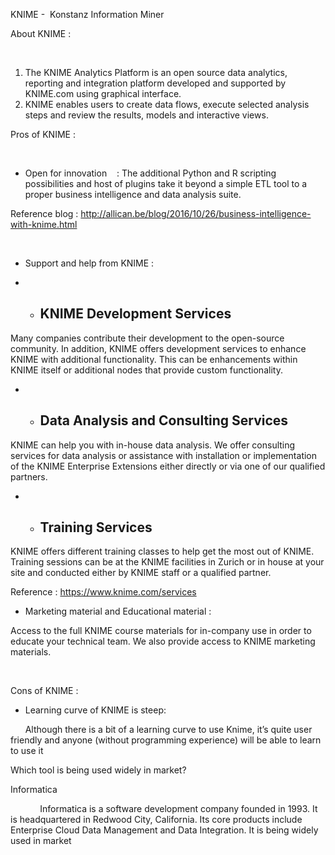 <span id="anchor"></span>KNIME -  Konstanz Information Miner

About KNIME :

       

1.  The KNIME Analytics Platform is an open source data analytics,
    reporting and integration platform developed and supported by
    KNIME.com using graphical interface.
2.  KNIME enables users to create data flows, execute selected analysis
    steps and review the results, models and interactive views.

Pros of KNIME :

           

-   Open for innovation    : The additional Python and R scripting
    possibilities and host of plugins take it beyond a simple ETL tool
    to a proper business intelligence and data analysis suite.

Reference blog :
http://allican.be/blog/2016/10/26/business-intelligence-with-knime.html

   

-   Support and help from KNIME :

<!-- -->

-   -   KNIME Development Services
        --------------------------

Many companies contribute their development to the open-source
community. In addition, KNIME offers development services to enhance
KNIME with additional functionality. This can be enhancements within
KNIME itself or additional nodes that provide custom functionality.

-   -   Data Analysis and Consulting Services
        -------------------------------------

KNIME can help you with in-house data analysis. We offer consulting
services for data analysis or assistance with installation or
implementation of the KNIME Enterprise Extensions either directly or via
one of our qualified partners.

-   -   Training Services
        -----------------

KNIME offers different training classes to help get the most out of
KNIME. Training sessions can be at the KNIME facilities in Zurich or in
house at your site and conducted either by KNIME staff or a qualified
partner.

Reference : https://www.knime.com/services



-   Marketing material and Educational material :

Access to the full KNIME course materials for in-company use in order to
educate your technical team. We also provide access to KNIME marketing
materials.

   



Cons of KNIME :

-   Learning curve of KNIME is steep:

      Although there is a bit of a learning curve to use Knime, it’s
quite user friendly and anyone (without programming experience) will be
able to learn to use it

Which tool is being used widely in market?

Informatica

            Informatica is a software development company founded in
1993. It is headquartered in Redwood City, California. Its core products
include Enterprise Cloud Data Management and Data Integration. It is
being widely used in market



